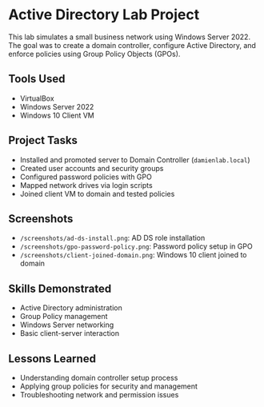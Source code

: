 # Active Directory Lab Project

This lab simulates a small business network using Windows Server 2022. The goal was to create a domain controller, configure Active Directory, and enforce policies using Group Policy Objects (GPOs).

## Tools Used
- VirtualBox
- Windows Server 2022
- Windows 10 Client VM

## Project Tasks
- Installed and promoted server to Domain Controller (`damienlab.local`)
- Created user accounts and security groups
- Configured password policies with GPO
- Mapped network drives via login scripts
- Joined client VM to domain and tested policies

## Screenshots
- `/screenshots/ad-ds-install.png`: AD DS role installation
- `/screenshots/gpo-password-policy.png`: Password policy setup in GPO
- `/screenshots/client-joined-domain.png`: Windows 10 client joined to domain

## Skills Demonstrated
- Active Directory administration
- Group Policy management
- Windows Server networking
- Basic client-server interaction

## Lessons Learned
- Understanding domain controller setup process
- Applying group policies for security and management
- Troubleshooting network and permission issues
